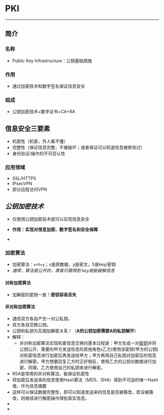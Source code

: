 # PKI

---

## 简介

### 名称

* Public Key Infrastructure：公钥基础措施

### 作用

* 通过加密技术和数字签名保证信息安全

### 组成

* 公钥加密技术+数字证书+CA+RA

## 信息安全三要素

* 机密性（机密，外人看不懂）
* 完整性（保证信息完整，不被破坏；或者保证可以知道信息被修改过）
* 身份验证/操作的不可否认性

### 应用领域

* SSL/HTTPS
* IPsecVPN
* 部分远程访问VPN

## *公钥加密技术*

* 仅使用公钥加密技术就可以实现信息安全

* **作用：实现对信息加密、数字签名和安全保障**
* 

### 加密算法

* 加密算法：`x+5=y`；x是原数据，y是密文，5是key/密钥
* *通常，算法是公开的，黑客只需得到 key就能破解信息*

#### 对称加密算法

* 加解密的密钥一致！**密钥容易丢失**

#### 非对称加密算法

* 通信双方各自产生一对公私钥。
* 双方各自交换公钥。
* 公钥和私钥为互相加解密关系！（**A的公钥加密需要A的私钥解开**）
* 解释：
  * 非对称加密算法实现机密信息交换的基本过程是：甲方生成一对[密钥](https://baike.baidu.com/item/密钥/101144)并将公钥公开，需要向甲方发送信息的其他角色(乙方)使用该密钥(甲方的公钥)对机密信息进行加密后再发送给甲方；甲方再用自己私钥对加密后的信息进行解密。甲方想要回复乙方时正好相反，使用乙方的公钥对数据进行加密，同理，乙方使用自己的私钥来进行解密。
* RSA是常用的非对称算法，能保证机密性
* 将加密后发送来的信息使用Hash算法（MD5、SHA）得到不可逆的唯一Hash值，作为信息摘要
* 这样可以保证数据完整性，即可以知道发送来的信息是否被篡改，若没被篡改，则继续进行解密操作得到真实信息。
* 
* [](../SavedPics/test.md)